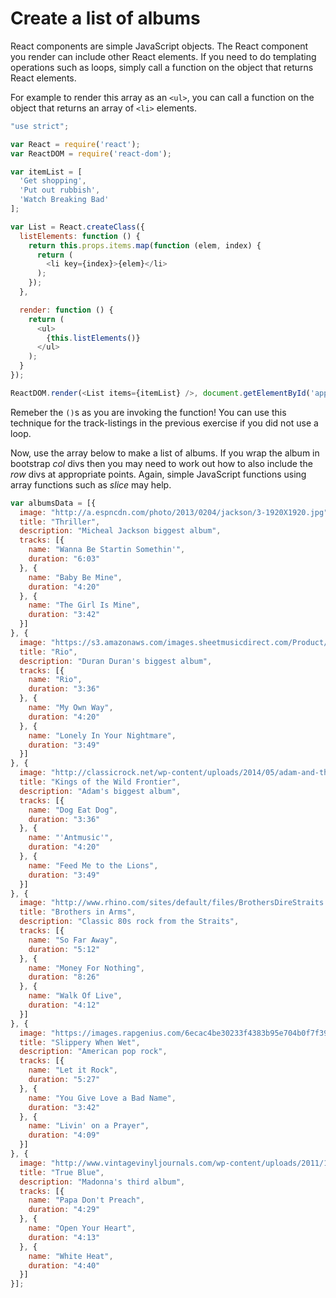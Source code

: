 # Create a list of albums

React components are simple JavaScript objects. The React component you render can include other
React elements. If you need to do templating operations such as loops, simply call a function on the
object that returns React elements.

For example to render this array as an `<ul>`, you can call a function on the object that returns an
array of `<li>` elements.

```js
"use strict";

var React = require('react');
var ReactDOM = require('react-dom');

var itemList = [
  'Get shopping',
  'Put out rubbish',
  'Watch Breaking Bad'
];

var List = React.createClass({
  listElements: function () {
    return this.props.items.map(function (elem, index) {
      return (
        <li key={index}>{elem}</li>
      );
    });
  },

  render: function () {
    return (
      <ul>
        {this.listElements()}
      </ul>
    );
  }
});

ReactDOM.render(<List items={itemList} />, document.getElementById('app'));
```

Remeber the `()`s as you are invoking the function! You can use this technique for the
track-listings in the previous exercise if you did not use a loop.

Now, use the array below to make a list of albums. If you wrap the album in bootstrap *col* divs
then you may need to work out how to also include the *row* divs at appropriate points. Again,
simple JavaScript functions using array functions such as *slice* may help.

```js
var albumsData = [{
  image: "http://a.espncdn.com/photo/2013/0204/jackson/3-1920X1920.jpg",
  title: "Thriller",
  description: "Micheal Jackson biggest album",
  tracks: [{
    name: "Wanna Be Startin Somethin'",
    duration: "6:03"
  }, {
    name: "Baby Be Mine",
    duration: "4:20"
  }, {
    name: "The Girl Is Mine",
    duration: "3:42"
  }]
}, {
  image: "https://s3.amazonaws.com/images.sheetmusicdirect.com/Product/smd_132962/large.jpg",
  title: "Rio",
  description: "Duran Duran's biggest album",
  tracks: [{
    name: "Rio",
    duration: "3:36"
  }, {
    name: "My Own Way",
    duration: "4:20"
  }, {
    name: "Lonely In Your Nightmare",
    duration: "3:49"
  }]
}, {
  image: "http://classicrock.net/wp-content/uploads/2014/05/adam-and-the-ants.jpg",
  title: "Kings of the Wild Frontier",
  description: "Adam's biggest album",
  tracks: [{
    name: "Dog Eat Dog",
    duration: "3:36"
  }, {
    name: "'Antmusic'",
    duration: "4:20"
  }, {
    name: "Feed Me to the Lions",
    duration: "3:49"
  }]
}, {
  image: "http://www.rhino.com/sites/default/files/BrothersDireStraits.png",
  title: "Brothers in Arms",
  description: "Classic 80s rock from the Straits",
  tracks: [{
    name: "So Far Away",
    duration: "5:12"
  }, {
    name: "Money For Nothing",
    duration: "8:26"
  }, {
    name: "Walk Of Live",
    duration: "4:12"
  }]
}, {
  image: "https://images.rapgenius.com/6ecac4be30233f4383b95e704b0f7f39.800x800x1.jpg",
  title: "Slippery When Wet",
  description: "American pop rock",
  tracks: [{
    name: "Let it Rock",
    duration: "5:27"
  }, {
    name: "You Give Love a Bad Name",
    duration: "3:42"
  }, {
    name: "Livin' on a Prayer",
    duration: "4:09"
  }]
}, {
  image: "http://www.vintagevinyljournals.com/wp-content/uploads/2011/10/madonna-trueblue-cover.jpg",
  title: "True Blue",
  description: "Madonna's third album",
  tracks: [{
    name: "Papa Don't Preach",
    duration: "4:29"
  }, {
    name: "Open Your Heart",
    duration: "4:13"
  }, {
    name: "White Heat",
    duration: "4:40"
  }]
}];
```